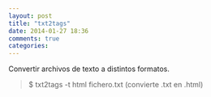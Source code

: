 ```yaml
---
layout: post
title: "txt2tags"
date: 2014-01-27 18:36
comments: true
categories: 
---
```

Convertir archivos de texto a distintos formatos.

>$ txt2tags -t html fichero.txt   (convierte .txt en .html)

